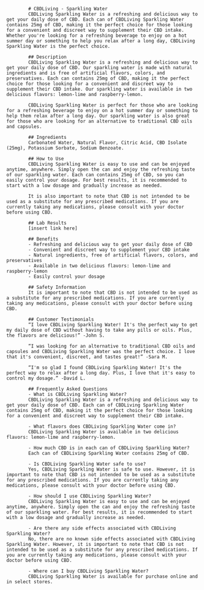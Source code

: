 
            # CBDLiving - Sparkling Water
            CBDLiving Sparkling Water is a refreshing and delicious way to get your daily dose of CBD. Each can of CBDLiving Sparkling Water contains 25mg of CBD, making it the perfect choice for those looking for a convenient and discreet way to supplement their CBD intake. Whether you're looking for a refreshing beverage to enjoy on a hot summer day or something to help you relax after a long day, CBDLiving Sparkling Water is the perfect choice.

            ## Description
            CBDLiving Sparkling Water is a refreshing and delicious way to get your daily dose of CBD. Our sparkling water is made with natural ingredients and is free of artificial flavors, colors, and preservatives. Each can contains 25mg of CBD, making it the perfect choice for those looking for a convenient and discreet way to supplement their CBD intake. Our sparkling water is available in two delicious flavors: lemon-lime and raspberry-lemon.

            CBDLiving Sparkling Water is perfect for those who are looking for a refreshing beverage to enjoy on a hot summer day or something to help them relax after a long day. Our sparkling water is also great for those who are looking for an alternative to traditional CBD oils and capsules.

            ## Ingredients
            Carbonated Water, Natural Flavor, Citric Acid, CBD Isolate (25mg), Potassium Sorbate, Sodium Benzoate.

            ## How to Use
            CBDLiving Sparkling Water is easy to use and can be enjoyed anytime, anywhere. Simply open the can and enjoy the refreshing taste of our sparkling water. Each can contains 25mg of CBD, so you can easily control your dosage. For best results, it is recommended to start with a low dosage and gradually increase as needed. 

            It is also important to note that CBD is not intended to be used as a substitute for any prescribed medications. If you are currently taking any medications, please consult with your doctor before using CBD.

            ## Lab Results
            [insert link here]

            ## Benefits
            - Refreshing and delicious way to get your daily dose of CBD
            - Convenient and discreet way to supplement your CBD intake
            - Natural ingredients, free of artificial flavors, colors, and preservatives
            - Available in two delicious flavors: lemon-lime and raspberry-lemon
            - Easily control your dosage 

            ## Safety Information
            It is important to note that CBD is not intended to be used as a substitute for any prescribed medications. If you are currently taking any medications, please consult with your doctor before using CBD.

            ## Customer Testimonials
            “I love CBDLiving Sparkling Water! It's the perfect way to get my daily dose of CBD without having to take any pills or oils. Plus, the flavors are delicious!” -John S. 

            “I was looking for an alternative to traditional CBD oils and capsules and CBDLiving Sparkling Water was the perfect choice. I love that it's convenient, discreet, and tastes great!” -Sara M. 

            “I'm so glad I found CBDLiving Sparkling Water! It's the perfect way to relax after a long day. Plus, I love that it's easy to control my dosage.” -David L.

            ## Frequently Asked Questions
            - What is CBDLiving Sparkling Water?
            CBDLiving Sparkling Water is a refreshing and delicious way to get your daily dose of CBD. Each can of CBDLiving Sparkling Water contains 25mg of CBD, making it the perfect choice for those looking for a convenient and discreet way to supplement their CBD intake.

            - What flavors does CBDLiving Sparkling Water come in?
            CBDLiving Sparkling Water is available in two delicious flavors: lemon-lime and raspberry-lemon.

            - How much CBD is in each can of CBDLiving Sparkling Water?
            Each can of CBDLiving Sparkling Water contains 25mg of CBD.

            - Is CBDLiving Sparkling Water safe to use?
            Yes, CBDLiving Sparkling Water is safe to use. However, it is important to note that CBD is not intended to be used as a substitute for any prescribed medications. If you are currently taking any medications, please consult with your doctor before using CBD.

            - How should I use CBDLiving Sparkling Water?
            CBDLiving Sparkling Water is easy to use and can be enjoyed anytime, anywhere. Simply open the can and enjoy the refreshing taste of our sparkling water. For best results, it is recommended to start with a low dosage and gradually increase as needed. 

            - Are there any side effects associated with CBDLiving Sparkling Water?
            No, there are no known side effects associated with CBDLiving Sparkling Water. However, it is important to note that CBD is not intended to be used as a substitute for any prescribed medications. If you are currently taking any medications, please consult with your doctor before using CBD.

            - Where can I buy CBDLiving Sparkling Water?
            CBDLiving Sparkling Water is available for purchase online and in select stores.